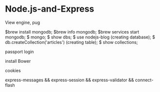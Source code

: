 # Node.js-and-Express

View engine, pug

$brew install mongodb;
$brew info mongodb;
$brew services start mongodb;
$ mongo;
$ show dbs;
$ use nodejs-blog (creating database);
$ db.createCollection('articles') (creating table);
$ show collections;

passport login

install Bower

cookies

express-messages && express-session && express-validator && connect-flash
